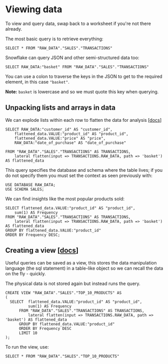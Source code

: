# Viewing data

To view and query data, swap back to a worksheet if you're not there already.

The most basic query is to retrieve everything:

    SELECT * FROM "RAW_DATA"."SALES"."TRANSACTIONS"

Snowflake can query JSON and other semi-structured data too:

    SELECT RAW_DATA:"basket" FROM "RAW_DATA"."SALES"."TRANSACTIONS"

You can use a colon to traverse the keys in the JSON to get to the required element, in this case `"basket"`.

**Note:** `basket` is lowercase and so we must quote this key when querying.

## Unpacking lists and arrays in data

We can explode lists within each row to flatten the data for analysis [[docs](https://docs.snowflake.com/en/sql-reference/functions/flatten.html)]

    SELECT RAW_DATA:"customer_id" AS "customer_id",
        flattened_data.VALUE:"product_id" AS "product_id",
        flattened_data.VALUE:"price" AS "price",
        RAW_DATA:"date_of_purchase" AS "date_of_purchase"

    FROM "RAW_DATA"."SALES"."TRANSACTIONS" AS TRANSACTIONS,
        lateral flatten(input => TRANSACTIONS.RAW_DATA, path => 'basket') AS flattened_data  

This query specifies the database and schema where the table lives; if you do not specify them you must set the context as seen previously with:

    USE DATABASE RAW_DATA;
    USE SCHEMA SALES;


We can find insights like the most popular products sold:

    SELECT flattened_data.VALUE:"product_id" AS "product_id",
        sum(1) AS Frequency
    FROM "RAW_DATA"."SALES"."TRANSACTIONS" AS TRANSACTIONS,
        lateral flatten(input => TRANSACTIONS.RAW_DATA, path => 'basket') AS flattened_data
    GROUP BY flattened_data.VALUE:"product_id"
    ORDER BY Frequency DESC;

## Creating a view [[docs](https://docs.snowflake.com/en/user-guide/views-introduction.html)]

Useful queries can be saved as a view, this stores the data manipulation language (the sql statement) in a table-like object so we can recall the data on the fly - quickly.

The physical data is not stored again but instead runs the query.

    CREATE VIEW "RAW_DATA"."SALES"."TOP_10_PRODUCTS" AS
    (
      SELECT  flattened_data.VALUE:"product_id" AS "product_id",
              sum(1) AS Frequency
          FROM "RAW_DATA"."SALES"."TRANSACTIONS" AS TRANSACTIONS,
              lateral flatten(input => TRANSACTIONS.RAW_DATA, path => 'basket') AS flattened_data
          GROUP BY flattened_data.VALUE:"product_id"
          ORDER BY Frequency DESC
          LIMIT 10
    );

To run the view, use:

    SELECT * FROM "RAW_DATA"."SALES"."TOP_10_PRODUCTS"
